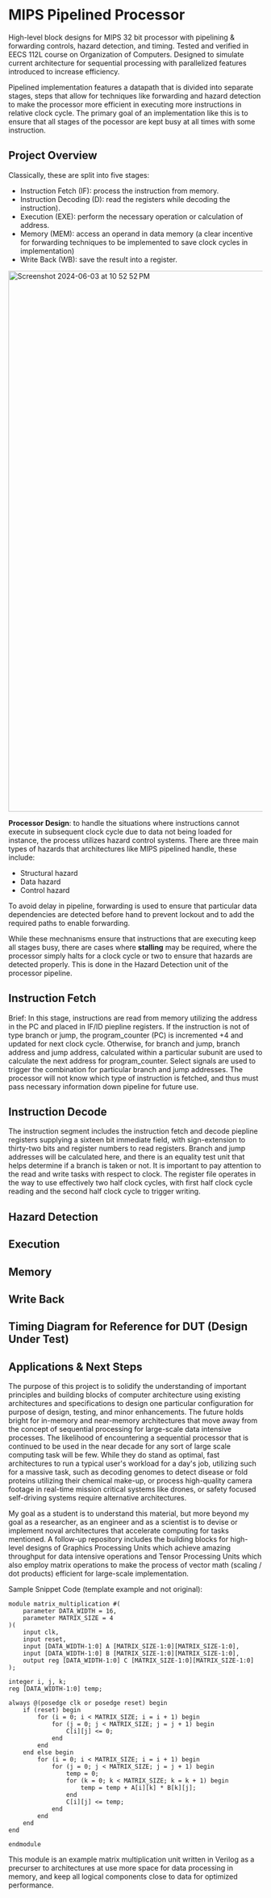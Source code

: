 # MIPS Pipelined Processor
High-level block designs for MIPS 32 bit processor with pipelining & forwarding controls, hazard detection, and timing. Tested and verified in EECS 112L course on Organization of Computers. Designed to simulate current architecture for sequential processing with parallelized features introduced to increase efficiency.

Pipelined implementation features a datapath that is divided into separate stages, steps that allow for techniques like forwarding and hazard detection to make the processor more efficient in executing more instructions in relative clock cycle. The primary goal of an implementation like this is to ensure that all stages of the pocessor are kept busy at all times with some instruction.

## Project Overview
Classically, these are split into five stages:
- Instruction Fetch (IF): process the instruction from memory.
- Instruction Decoding (D): read the registers while decoding the instruction).
- Execution (EXE): perform the necessary operation or calculation of address.
- Memory (MEM): access an operand in data memory (a clear incentive for forwarding techniques to be implemented to save clock cycles in implementation)
- Write Back (WB): save the result into a register.

<img width="1071" alt="Screenshot 2024-06-03 at 10 52 52 PM" src="https://github.com/anyakara/mips32-processor/assets/66985689/b44277e3-5732-417d-870e-dfcd737ebb12">


**Processor Design**: to handle the situations where instructions cannot execute in subsequent clock cycle due to data not being loaded for instance, the process utilizes hazard control systems. There are three main types of hazards that architectures like MIPS pipelined handle, these include:
* Structural hazard
* Data hazard
* Control hazard

To avoid delay in pipeline, forwarding is used to ensure that particular data dependencies are detected before hand to prevent lockout and to add the required paths to enable forwarding. 

While these mechnanisms ensure that instructions that are executing keep all stages busy, there are cases where **stalling** may be required, where the processor simply halts for a clock cycle or two to ensure that hazards are detected properly. This is done in the Hazard Detection unit of the processor pipeline.

## Instruction Fetch
Brief: In this stage, instructions are read from memory utilizing the address in the PC and placed in IF/ID piepline registers. If the instruction is not of type branch or jump, the program_counter (PC) is incremented +4 and updated for next clock cycle. Otherwise, for branch and jump, branch address and jump address, calculated within a particular subunit are used to calculate the next address for program_counter. Select signals are used to trigger the combination for particular branch and jump addresses. The processor will not know which type of instruction is fetched, and thus must pass necessary information down pipeline for future use.

## Instruction Decode
The instruction segment includes the instruction fetch and decode piepline registers supplying a sixteen bit immediate field, with sign-extension to thirty-two bits and register numbers to read registers. Branch and jump addresses will be calculated here, and there is an equality test unit that helps determine if a branch is taken or not. It is important to pay attention to the read and write tasks with respect to clock. The register file operates in the way to use effectively two half clock cycles, with first half clock cycle reading and the second half clock cycle to trigger writing.

## Hazard Detection


## Execution


## Memory


## Write Back

## Timing Diagram for Reference for DUT (Design Under Test)

## Applications & Next Steps
The purpose of this project is to solidify the understanding of important principles and building blocks of computer architecture using existing architectures and specifications to design one particular configuration for purpose of design, testing, and minor enhancements. The future holds bright for in-memory and near-memory architectures that move away from the concept of sequential processing for large-scale data intensive processes. The likelihood of encountering a sequential processor that is continued to be used in the near decade for any sort of large scale computing task will be few. While they do stand as optimal, fast architectures to run a typical user's workload for a day's job, utilizing such for a massive task, such as decoding genomes to detect disease or fold proteins utilizing their chemical make-up, or process high-quality camera footage in real-time mission critical systems like drones, or safety focused self-driving systems require alternative architectures. 

My goal as a student is to understand this material, but more beyond my goal as a researcher, as an engineer and as a scientist is to devise or implement noval architectures that accelerate computing for tasks mentioned. A follow-up repository includes the building blocks for high-level designs of Graphics Processing Units which achieve amazing throughput for data intensive operations and Tensor Processing Units which also employ matrix operations to make the process of vector math (scaling / dot products) efficient for large-scale implementation.

Sample Snippet Code (template example and not original):
```
module matrix_multiplication #(
    parameter DATA_WIDTH = 16,
    parameter MATRIX_SIZE = 4
)(
    input clk,
    input reset,
    input [DATA_WIDTH-1:0] A [MATRIX_SIZE-1:0][MATRIX_SIZE-1:0],
    input [DATA_WIDTH-1:0] B [MATRIX_SIZE-1:0][MATRIX_SIZE-1:0],
    output reg [DATA_WIDTH-1:0] C [MATRIX_SIZE-1:0][MATRIX_SIZE-1:0]
);

integer i, j, k;
reg [DATA_WIDTH-1:0] temp;

always @(posedge clk or posedge reset) begin
    if (reset) begin
        for (i = 0; i < MATRIX_SIZE; i = i + 1) begin
            for (j = 0; j < MATRIX_SIZE; j = j + 1) begin
                C[i][j] <= 0;
            end
        end
    end else begin
        for (i = 0; i < MATRIX_SIZE; i = i + 1) begin
            for (j = 0; j < MATRIX_SIZE; j = j + 1) begin
                temp = 0;
                for (k = 0; k < MATRIX_SIZE; k = k + 1) begin
                    temp = temp + A[i][k] * B[k][j];
                end
                C[i][j] <= temp;
            end
        end
    end
end

endmodule
```
This module is an example matrix multiplication unit written in Verilog as a precurser to architectures at use more space for data processing in memory, and keep all logical components close to data for optimized performance.
